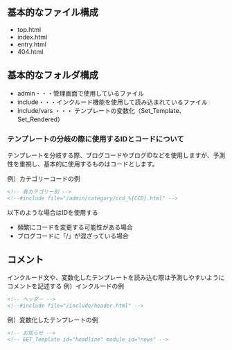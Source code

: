基本的なファイル構成
------
* top.html
* index.html
* entry.html
* 404.html


基本的なフォルダ構成
------
* admin・・・管理画面で使用しているファイル
* include・・・インクルード機能を使用して読み込まれているファイル
* include/vars ・・・ テンプレートの変数化（Set_Template、Set_Rendered）

### テンプレートの分岐の際に使用するIDとコードについて
テンプレートを分岐する際、ブログコードやブログIDなどを使用しますが、予測性を重視し、基本的に使用するものはコードとします。

例）カテゴリーコードの例
```html
<!-- 各カテゴリー別 -->
<!--#include file="/admin/category/ccd_%{CCD}.html" -->
```

以下のような場合はIDを使用する
* 頻繁にコードを変更する可能性がある場合
* ブログコードに「/」が混ざっている場合

コメント
------

インクルード文や、変数化したテンプレートを読み込む際は予測しやすいようにコメントを記述する
例）インクルードの例
```html
<!-- ヘッダー -->
<!--#include file="/include/header.html" -->
```
例）変数化したテンプレートの例
```html
<!-- お知らせ -->
<!-- GET_Template id="headline" module_id="news" -->
```

